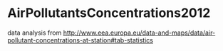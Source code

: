 # AirPollutantsConcentrations2012
data analysis from http://www.eea.europa.eu/data-and-maps/data/air-pollutant-concentrations-at-station#tab-statistics
